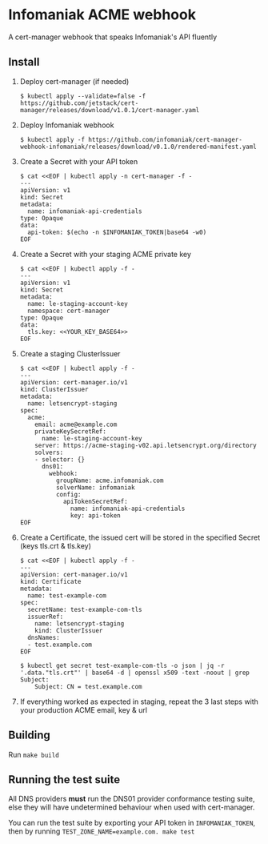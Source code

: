 # Infomaniak ACME webhook

A cert-manager webhook that speaks Infomaniak's API fluently

## Install

1. Deploy cert-manager (if needed)
    ```
    $ kubectl apply --validate=false -f https://github.com/jetstack/cert-manager/releases/download/v1.0.1/cert-manager.yaml
    ```

1. Deploy Infomaniak webhook
    ```
    $ kubectl apply -f https://github.com/infomaniak/cert-manager-webhook-infomaniak/releases/download/v0.1.0/rendered-manifest.yaml
    ```

1. Create a Secret with your API token
    ```
    $ cat <<EOF | kubectl apply -n cert-manager -f -
    ---
    apiVersion: v1
    kind: Secret
    metadata:
      name: infomaniak-api-credentials
    type: Opaque
    data:
      api-token: $(echo -n $INFOMANIAK_TOKEN|base64 -w0)
    EOF
    ```

1. Create a Secret with your staging ACME private key
    ```
    $ cat <<EOF | kubectl apply -f -
    ---
    apiVersion: v1
    kind: Secret
    metadata:
      name: le-staging-account-key
      namespace: cert-manager
    type: Opaque
    data:
      tls.key: <<YOUR_KEY_BASE64>>
    EOF
    ```


1. Create a staging ClusterIssuer
    ```
    $ cat <<EOF | kubectl apply -f -
    ---
    apiVersion: cert-manager.io/v1
    kind: ClusterIssuer
    metadata:
      name: letsencrypt-staging
    spec:
      acme:
        email: acme@example.com
        privateKeySecretRef:
          name: le-staging-account-key
        server: https://acme-staging-v02.api.letsencrypt.org/directory
        solvers:
        - selector: {}
          dns01:
            webhook:
              groupName: acme.infomaniak.com
              solverName: infomaniak
              config:
                apiTokenSecretRef:
                  name: infomaniak-api-credentials
                  key: api-token
    EOF
    ```

1. Create a Certificate, the issued cert will be stored in the specified Secret (keys tls.crt & tls.key)
    ```
    $ cat <<EOF | kubectl apply -f -
    ---
    apiVersion: cert-manager.io/v1
    kind: Certificate
    metadata:
      name: test-example-com
    spec:
      secretName: test-example-com-tls
      issuerRef:
        name: letsencrypt-staging
        kind: ClusterIssuer
      dnsNames:
      - test.example.com
    EOF

    $ kubectl get secret test-example-com-tls -o json | jq -r '.data."tls.crt"' | base64 -d | openssl x509 -text -noout | grep Subject:
        Subject: CN = test.example.com
    ```

1. If everything worked as expected in staging, repeat the 3 last steps with your production ACME email, key & url



## Building

Run `make build`

## Running the test suite

All DNS providers **must** run the DNS01 provider conformance testing suite,
else they will have undetermined behaviour when used with cert-manager.

You can run the test suite by exporting your API token in `INFOMANIAK_TOKEN`, then by running `TEST_ZONE_NAME=example.com. make test`
